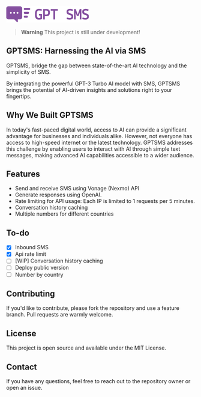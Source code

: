 ![GPTSMS](/static/logo--purple.png "Text the AI, Get the Insight: GPTSMS")

> **Warning**
> This project is still under development!

## GPTSMS: Harnessing the AI via SMS
GPTSMS, bridge the gap between state-of-the-art AI technology and the simplicity of SMS.

By integrating the powerful GPT-3 Turbo AI model with SMS, GPTSMS brings the potential of AI-driven insights and solutions right to your fingertips.


## Why We Built GPTSMS
In today's fast-paced digital world, access to AI can provide a significant advantage for businesses and individuals alike. However, not everyone has access to high-speed internet or the latest technology. GPTSMS addresses this challenge by enabling users to interact with AI through simple text messages, making advanced AI capabilities accessible to a wider audience.


## Features
- Send and receive SMS using Vonage (Nexmo) API
- Generate responses using OpenAI.
- Rate limiting for API usage: Each IP is limited to 1 requests per 5 minutes.
- Conversation history caching
- Multiple numbers for different countries


## To-do
-  [X] Inbound SMS
-  [X] Api rate limit
-  [ ] [WIP] Conversation history caching
-  [ ] Deploy public version
-  [ ] Number by country

## Contributing
If you'd like to contribute, please fork the repository and use a feature branch. Pull requests are warmly welcome.

## License
This project is open source and available under the MIT License.

## Contact
If you have any questions, feel free to reach out to the repository owner or open an issue.
